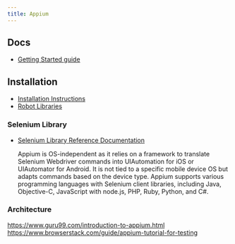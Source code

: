 ```yaml
---
title: Appium
---
```

## Docs
- [Getting Started guide](https://appium.io/docs/en/2.1/)
<!-- - [Reference Documentation](https://robotframework.org/robotframework/latest/RobotFrameworkUserGuide.html) -->
## Installation 
- [Installation Instructions](https://robotframework.org/robotframework/latest/RobotFrameworkUserGuide.html#installation-instructions)
- [Robot Libraries](https://docs.robotframework.org/docs/different_libraries/how_to_find_library)
### Selenium Library
- [Selenium Library Reference Documentation](https://robotframework.org/SeleniumLibrary/SeleniumLibrary.html)

    Appium is OS-independent as it relies on a framework to translate Selenium Webdriver commands into UIAutomation for iOS or UIAutomator for Android.
    It is not tied to a specific mobile device OS but adapts commands based on the device type.
    Appium supports various programming languages with Selenium client libraries, including Java, Objective-C, JavaScript with node.js, PHP, Ruby, Python, and C#.

### Architecture

https://www.guru99.com/introduction-to-appium.html
https://www.browserstack.com/guide/appium-tutorial-for-testing

